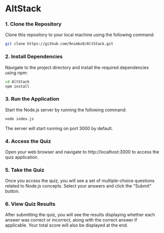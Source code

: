 # AltStack


### 1. Clone the Repository

Clone this repository to your local machine using the following command:

```bash
git clone https://github.com/9nimbu9/AltStack.git
```

### 2. Install Dependencies

Navigate to the project directory and install the required dependencies using npm:

```bash
cd AltStack
npm install
```

### 3. Run the Application

Start the Node.js server by running the following command:

```bash
node index.js
```

The server will start running on port 3000 by default.

### 4. Access the Quiz

Open your web browser and navigate to http://localhost:3000 to access the quiz application.

### 5. Take the Quiz

Once you access the quiz, you will see a set of multiple-choice questions related to Node.js concepts. Select your answers and click the "Submit" button.

### 6. View Quiz Results

After submitting the quiz, you will see the results displaying whether each answer was correct or incorrect, along with the correct answer if applicable. Your total score will also be displayed at the end.
